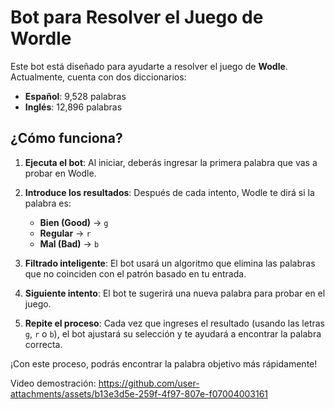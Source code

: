 # Bot para Resolver el Juego de Wordle

Este bot está diseñado para ayudarte a resolver el juego de **Wodle**. Actualmente, cuenta con dos diccionarios:

- **Español**: 9,528 palabras
- **Inglés**: 12,896 palabras

## ¿Cómo funciona?

1. **Ejecuta el bot**: Al iniciar, deberás ingresar la primera palabra que vas a probar en Wodle.
   
2. **Introduce los resultados**: Después de cada intento, Wodle te dirá si la palabra es:
   - **Bien (Good)** → `g`
   - **Regular** → `r`
   - **Mal (Bad)** → `b`

3. **Filtrado inteligente**: El bot usará un algoritmo que elimina las palabras que no coinciden con el patrón basado en tu entrada.

4. **Siguiente intento**: El bot te sugerirá una nueva palabra para probar en el juego.

5. **Repite el proceso**: Cada vez que ingreses el resultado (usando las letras `g`, `r` o `b`), el bot ajustará su selección y te ayudará a encontrar la palabra correcta.

¡Con este proceso, podrás encontrar la palabra objetivo más rápidamente!

Video demostración:
https://github.com/user-attachments/assets/b13e3d5e-259f-4f97-807e-f07004003161
